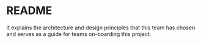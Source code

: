 # README

It explains the architecture and design principles that this team has chosen and serves as a guide for teams on-boarding this project.  




 


 

